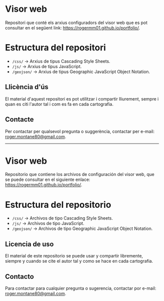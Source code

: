 # Visor web
Repositori que conté els arxius configuradors del visor web que es pot consultar en el següent link: https://rogermm01.github.io/portfolio/.

# Estructura del repositori  
- `/css/` → Arxius de tipus Cascading Style Sheets.
- `/js/` → Arxius de tipus JavaScript.
- `/geojson/` → Arxius de tipus Geographic JavaScript Object Notation. 

## Llicència d'ús
El material d'aquest repositori es pot utilitzar i compartir lliurement, sempre i quan es citi l'autor tal i com es fa en cada cartografia. 

## Contacte
Per contactar per qualsevol pregunta o suggerència, contactar per e-mail: roger.montane80@gmail.com.

---------------------------------------------------------------------------------------------------------------------------------------------

# Visor web
Repositorio que contiene los archivos de configuración del visor web, que se puede consultar en el siguiente enlace: https://rogermm01.github.io/portfolio/.

# Estructura del repositorio  
- `/css/` → Archivos de tipo Cascading Style Sheets.
- `/js/` → Archivos de tipo JavaScript.
- `/geojson/` → Archivos de tipo Geographic JavaScript Object Notation.

## Licencia de uso
El material de este repositorio se puede usar y compartir libremente, siempre y cuando se cite el autor tal y como se hace en cada cartografia. 

## Contacto
Para contactar para cualquier pregunta o sugerencia, contactar por e-mail: roger.montane80@gmail.com.
